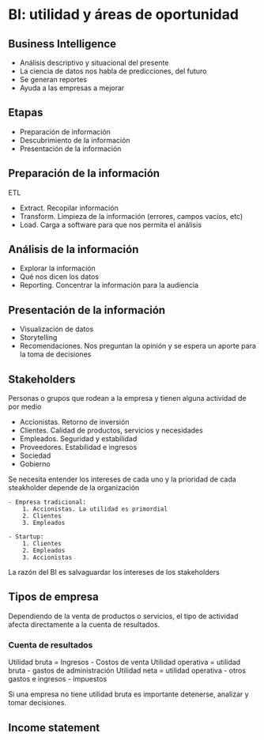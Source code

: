 # BI: utilidad y áreas de oportunidad
## Business Intelligence
- Análisis descriptivo y situacional del presente
- La ciencia de datos nos habla de predicciones, del futuro
- Se generan reportes
- Ayuda a las empresas a mejorar

## Etapas
- Preparación de información
- Descubrimiento de la información
- Presentación de la información

## Preparación de la información
ETL
- Extract. Recopilar información
- Transform. Limpieza de la información (errores, campos vacíos, etc)
- Load. Carga a software para que nos permita el análisis

## Análisis de la información
- Explorar la información
- Qué nos dicen los datos
- Reporting. Concentrar la información para la audiencia

## Presentación de la información
- Visualización de datos
- Storytelling
- Recomendaciones. Nos preguntan la opinión y se espera un aporte para la toma de decisiones

## Stakeholders
Personas o grupos que rodean a la empresa y tienen alguna actividad de por medio
 - Accionistas. Retorno de inversión
 - Clientes. Calidad de productos, servicios y necesidades
 - Empleados. Seguridad y estabilidad
 - Proveedores. Estabilidad e ingresos
 - Sociedad
 - Gobierno

 Se necesita entender los intereses de cada uno y la prioridad de cada steakholder depende de la organización

    - Empresa tradicional:
        1. Accionistas. La utilidad es primordial
        2. Clientes
        3. Empleados
    
    - Startup:
        1. Clientes
        2. Empleados
        3. Accionistas

La razón del BI es salvaguardar los intereses de los stakeholders

## Tipos de empresa
Dependiendo de la venta de productos o servicios, el tipo de actividad afecta directamente a la cuenta de resultados.

### Cuenta de resultados
Utilidad bruta = Ingresos - Costos de venta
Utilidad operativa = utilidad bruta - gastos de administración
Utilidad neta = utilidad operativa - otros gastos e ingresos - impuestos

Si una empresa no tiene utilidad bruta es importante detenerse, analizar y tomar decisiones.

## Income statement

